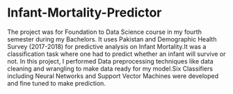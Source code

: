 # Infant-Mortality-Predictor
The project was for Foundation to Data Science course in my fourth semester during my Bachelors. It uses Pakistan and Demographic Health Survey (2017-2018) for predictive analysis on Infant Mortality.It was a classification task where one had to predict whether an infant will survive or not.
In this project, I performed Data preprocessing techniques like data cleaning and wrangling to make data ready for my model.Six Classifiers including Neural Networks and Support Vector Machines were developed and fine tuned to make prediction.

